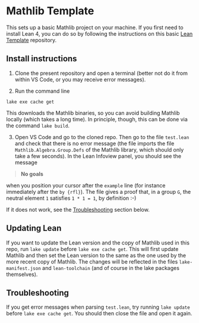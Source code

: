 # Mathlib Template

This sets up a basic Mathlib project on your machine. If you first need to install Lean 4, you can do so by following the instructions on this basic [Lean Template](https://github.com/matematiflo/LeanTemplate) repository.

## Install instructions

1. Clone the present repository and open a terminal (better not do it from within VS Code, or you may receive error messages).

2. Run the command line

```script
lake exe cache get
```

This downloads the Mathlib binaries, so you can avoid building Mathlib locally (which takes a long time). In principle, though, this can be done via the command `lake build`.

3. Open VS Code and go to the cloned repo. Then go to the file `test.lean` and check that there is no error message (the file imports the file `Mathlib.Algebra.Group.Defs` of the Mathlib library, which should only take a few seconds). In the Lean Infoview panel, you should see the message

> **No goals**

when you position your cursor after the `example` line (for instance immediately after the `by {rfl}`). The file gives a proof that, in a group `G`, the neutral element `1` satisfies `1 * 1 = 1`, by definition :-)

If it does not work, see the [Troubleshooting](#troubleshooting) section below.

## Updating Lean

If you want to update the Lean version and the copy of Mathlib used in this repo, run `lake update` before `lake exe cache get`. This will first update Mathlib and then set the Lean version to the same as the one used by the more recent copy of Mathlib. The changes will be reflected in the files `lake-manifest.json` and `lean-toolchain` (and of course in the lake packages themselves).

## Troubleshooting

If you get error messages when parsing `test.lean`, try running `lake update` before `lake exe cache get`. You should then close the file and open it again.